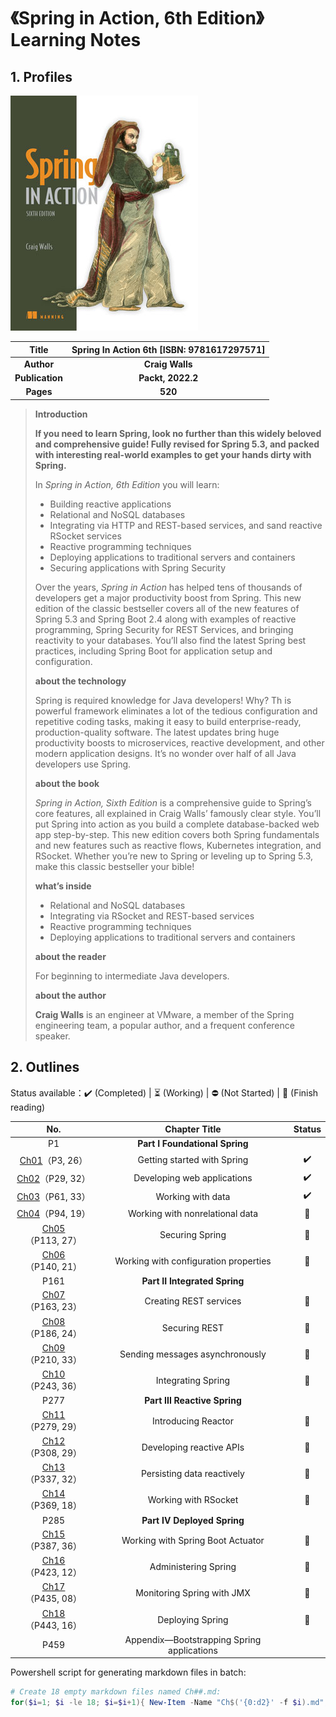 # 《Spring in Action, 6th Edition》Learning Notes



## 1. Profiles

![Redis 4.x Cookbook](assets/cover.png)

|    **Title**    | **Spring In Action 6th** [ISBN: 9781617297571] |
| :-------------: | :--------------------------------------------: |
|   **Author**    |                **Craig Walls**                 |
| **Publication** |               **Packt, 2022.2**                |
|    **Pages**    |                    **520**                     |

> **Introduction**
>
> **If you need to learn Spring, look no further than this widely beloved and comprehensive guide! Fully revised for Spring 5.3, and packed with interesting real-world examples to get your hands dirty with Spring.**
>
> In *Spring in Action, 6th Edition* you will learn:
>
> - Building reactive applications
> - Relational and NoSQL databases
> - Integrating via HTTP and REST-based services, and sand reactive RSocket services
> - Reactive programming techniques
> - Deploying applications to traditional servers and containers
> - Securing applications with Spring Security
>
> Over the years, *Spring in Action* has helped tens of thousands of developers get a major productivity boost from Spring. This new edition of the classic bestseller covers all of the new features of Spring 5.3 and Spring Boot 2.4 along with examples of reactive programming, Spring Security for REST Services, and bringing reactivity to your databases. You’ll also find the latest Spring best practices, including Spring Boot for application setup and configuration.
>
> **about the technology**
>
> Spring is required knowledge for Java developers! Why? Th is powerful framework eliminates a lot of the tedious configuration and repetitive coding tasks, making it easy to build enterprise-ready, production-quality software. The latest updates bring huge productivity boosts to microservices, reactive development, and other modern application designs. It’s no wonder over half of all Java developers use Spring.
>
> **about the book**
>
> *Spring in Action, Sixth Edition* is a comprehensive guide to Spring’s core features, all explained in Craig Walls’ famously clear style. You’ll put Spring into action as you build a complete database-backed web app step-by-step. This new edition covers both Spring fundamentals and new features such as reactive flows, Kubernetes integration, and RSocket. Whether you’re new to Spring or leveling up to Spring 5.3, make this classic bestseller your bible!
>
> **what’s inside**
>
> - Relational and NoSQL databases
> - Integrating via RSocket and REST-based services
> - Reactive programming techniques
> - Deploying applications to traditional servers and containers
>
> **about the reader**
>
> For beginning to intermediate Java developers.
>
> **about the author**
>
> **Craig Walls** is an engineer at VMware, a member of the Spring engineering team, a popular author, and a frequent conference speaker.



## 2. Outlines

Status available：:heavy_check_mark: (Completed) | :hourglass_flowing_sand: (Working) | :no_entry: (Not Started) | :orange_book: (Finish reading)

|              No.              |               Chapter Title                |       Status       |
| :---------------------------: | :----------------------------------------: | :----------------: |
|              P1               |       **Part I Foundational Spring**       |                    |
|  [Ch01](./Ch01.md)（P3, 26）  |        Getting started with Spring         | :heavy_check_mark: |
| [Ch02](./Ch02.md)（P29, 32）  |        Developing web applications         | :heavy_check_mark: |
| [Ch03](./Ch03.md)（P61, 33）  |             Working with data              | :heavy_check_mark: |
| [Ch04](./Ch04.md)（P94, 19）  |      Working with nonrelational data       |   :orange_book:    |
| [Ch05](./Ch05.md)（P113, 27） |              Securing Spring               |   :orange_book:    |
| [Ch06](./Ch06.md)（P140, 21） |   Working with configuration properties    |   :orange_book:    |
|             P161              |       **Part II Integrated Spring**        |                    |
| [Ch07](./Ch07.md)（P163, 23） |           Creating REST services           |   :orange_book:    |
| [Ch08](./Ch08.md)（P186, 24） |               Securing REST                |   :orange_book:    |
| [Ch09](./Ch09.md)（P210, 33） |      Sending messages asynchronously       |   :orange_book:    |
| [Ch10](./Ch10.md)（P243, 36） |             Integrating Spring             |   :orange_book:    |
|             P277              |        **Part III Reactive Spring**        |                    |
| [Ch11](./Ch11.md)（P279, 29） |            Introducing Reactor             |   :orange_book:    |
| [Ch12](./Ch12.md)（P308, 29） |          Developing reactive APIs          |   :orange_book:    |
| [Ch13](./Ch13.md)（P337, 32） |         Persisting data reactively         |   :orange_book:    |
| [Ch14](./Ch14.md)（P369, 18） |            Working with RSocket            |   :orange_book:    |
|             P285              |        **Part IV Deployed Spring**         |                    |
| [Ch15](./Ch15.md)（P387, 36） |     Working with Spring Boot Actuator      |   :orange_book:    |
| [Ch16](./Ch16.md)（P423, 12） |            Administering Spring            |   :orange_book:    |
| [Ch17](./Ch17.md)（P435, 08） |         Monitoring Spring with JMX         |   :orange_book:    |
| [Ch18](./Ch18.md)（P443, 16） |              Deploying Spring              |   :orange_book:    |
|             P459              | Appendix—Bootstrapping Spring applications |                    |



Powershell script for generating markdown files in batch:

```powershell
# Create 18 empty markdown files named Ch##.md:
for($i=1; $i -le 18; $i=$i+1){ New-Item -Name "Ch$('{0:d2}' -f $i).md"; }
```

 

